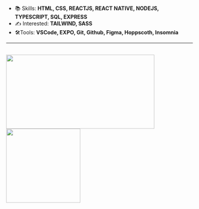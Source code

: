 - 📚 Skills: **HTML, CSS, REACTJS, REACT NATIVE, NODEJS, TYPESCRIPT, SQL, EXPRESS**    
- ✍ Interested: **TAILWIND, SASS**
- 🛠️Tools: **VSCode, EXPO, Git, Github, Figma, Hoppscoth, Insomnia**
<HR> 
   <br>
   <div>
<img height="200em" width="400px" src="https://github-readme-stats.vercel.app/api/top-langs/?username=miguelsantos1&layout=compact&langs_count=7&theme=ocean_dark"/>
      <img height="200em" src="https://github-readme-stats.vercel.app/api?username=miguelsantos1&theme=ocean_dark&show_icons=true"/>
</div>

  


   


